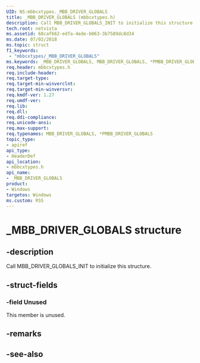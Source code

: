 ```yaml
---
UID: NS:mbbcxtypes._MBB_DRIVER_GLOBALS
title: _MBB_DRIVER_GLOBALS (mbbcxtypes.h)
description: Call MBB_DRIVER_GLOBALS_INIT to initialize this structure.
tech.root: netvista
ms.assetid: 68caf662-edfa-4ede-b063-3b7589dc8d34
ms.date: 07/02/2018
ms.topic: struct
f1_keywords:
 - "mbbcxtypes/_MBB_DRIVER_GLOBALS"
ms.keywords: _MBB_DRIVER_GLOBALS, MBB_DRIVER_GLOBALS, *PMBB_DRIVER_GLOBALS, 
req.header: mbbcxtypes.h
req.include-header:
req.target-type:
req.target-min-winverclnt:
req.target-min-winversvr:
req.kmdf-ver: 1.27
req.umdf-ver:
req.lib:
req.dll:
req.ddi-compliance:
req.unicode-ansi:
req.max-support:
req.typenames: MBB_DRIVER_GLOBALS, *PMBB_DRIVER_GLOBALS
topic_type: 
- apiref
api_type: 
- HeaderDef
api_location: 
- mbbcxtypes.h
api_name: 
- _MBB_DRIVER_GLOBALS
product:
- Windows
targetos: Windows
ms.custom: RS5
---
```


# _MBB_DRIVER_GLOBALS structure

## -description



Call MBB_DRIVER_GLOBALS_INIT to initialize this structure.

## -struct-fields

### -field Unused
 
This member is unused.

## -remarks

## -see-also
